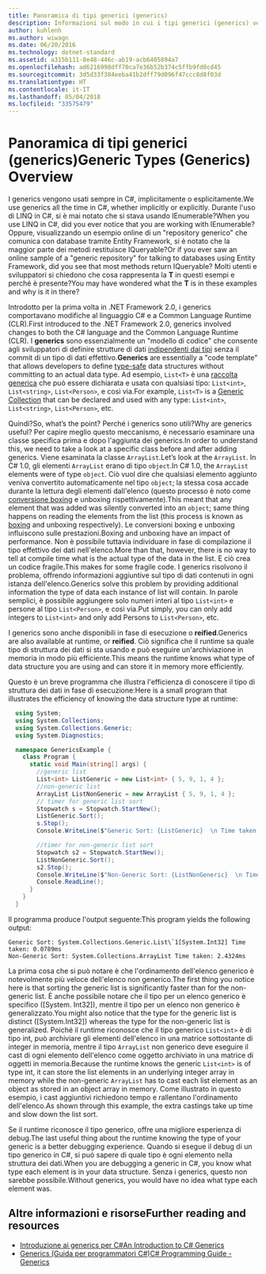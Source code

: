 ```yaml
---
title: Panoramica di tipi generici (generics)
description: Informazioni sul modo in cui i tipi generici (generics) vengono usati come modelli di codice che consentono di definire strutture di dati indipendenti dai tipi senza il commit di un tipo di dati effettivo.
author: kuhlenh
ms.author: wiwagn
ms.date: 06/20/2016
ms.technology: dotnet-standard
ms.assetid: a315b111-8e48-446c-ab19-acb6405894a7
ms.openlocfilehash: ad6216998dff70ca7e36b52b374c5ffb9fd0cd45
ms.sourcegitcommit: 3d5d33f384eeba41b2dff79d096f47ccc8d8f03d
ms.translationtype: HT
ms.contentlocale: it-IT
ms.lasthandoff: 05/04/2018
ms.locfileid: "33575479"
---
```

# <a name="generic-types-generics-overview"></a><span data-ttu-id="2ead9-103">Panoramica di tipi generici (generics)</span><span class="sxs-lookup"><span data-stu-id="2ead9-103">Generic Types (Generics) Overview</span></span>

<span data-ttu-id="2ead9-104">I generics vengono usati sempre in C#, implicitamente o esplicitamente.</span><span class="sxs-lookup"><span data-stu-id="2ead9-104">We use generics all the time in C#, whether implicitly or explicitly.</span></span> <span data-ttu-id="2ead9-105">Durante l'uso di LINQ in C#, si è mai notato che si stava usando IEnumerable<T>?</span><span class="sxs-lookup"><span data-stu-id="2ead9-105">When you use LINQ in C#, did you ever notice that you are working with IEnumerable<T>?</span></span> <span data-ttu-id="2ead9-106">Oppure, visualizzando un esempio online di un "repository generico" che comunica con database tramite Entity Framework, si è notato che la maggior parte dei metodi restituisce IQueryable<T>?</span><span class="sxs-lookup"><span data-stu-id="2ead9-106">Or if you ever saw an online sample of a "generic repository" for talking to databases using Entity Framework, did you see that most methods return IQueryable<T>?</span></span> <span data-ttu-id="2ead9-107">Molti utenti e sviluppatori si chiedono che cosa rappresenta la **T** in questi esempi e perché è presente?</span><span class="sxs-lookup"><span data-stu-id="2ead9-107">You may have wondered what the **T** is in these examples and why is it in there?</span></span>

<span data-ttu-id="2ead9-108">Introdotto per la prima volta in .NET Framework 2.0, i generics comportavano modifiche al linguaggio C# e a Common Language Runtime (CLR).</span><span class="sxs-lookup"><span data-stu-id="2ead9-108">First introduced to the .NET Framework 2.0, generics involved changes to both the C# language and the Common Language Runtime (CLR).</span></span> <span data-ttu-id="2ead9-109">I **generics** sono essenzialmente un "modello di codice" che consente agli sviluppatori di definire strutture di dati [indipendenti dai tipi](https://msdn.microsoft.com/library/hbzz1a9a.aspx) senza il commit di un tipo di dati effettivo.</span><span class="sxs-lookup"><span data-stu-id="2ead9-109">**Generics** are essentially a "code template" that allows developers to define [type-safe](https://msdn.microsoft.com/library/hbzz1a9a.aspx) data structures without committing to an actual data type.</span></span> <span data-ttu-id="2ead9-110">Ad esempio, `List<T>` è una [raccolta generica](xref:System.Collections.Generic) che può essere dichiarata e usata con qualsiasi tipo: `List<int>`, `List<string>`, `List<Person>`, e così via.</span><span class="sxs-lookup"><span data-stu-id="2ead9-110">For example, `List<T>` is a [Generic Collection](xref:System.Collections.Generic) that can be declared and used with any type: `List<int>`, `List<string>`, `List<Person>`, etc.</span></span>

<span data-ttu-id="2ead9-111">Quindi?</span><span class="sxs-lookup"><span data-stu-id="2ead9-111">So, what’s the point?</span></span> <span data-ttu-id="2ead9-112">Perché i generics sono utili?</span><span class="sxs-lookup"><span data-stu-id="2ead9-112">Why are generics useful?</span></span> <span data-ttu-id="2ead9-113">Per capire meglio questo meccanismo, è necessario esaminare una classe specifica prima e dopo l'aggiunta dei generics.</span><span class="sxs-lookup"><span data-stu-id="2ead9-113">In order to understand this, we need to take a look at a specific class before and after adding generics.</span></span> <span data-ttu-id="2ead9-114">Viene esaminata la classe `ArrayList`.</span><span class="sxs-lookup"><span data-stu-id="2ead9-114">Let’s look at the `ArrayList`.</span></span> <span data-ttu-id="2ead9-115">In C# 1.0, gli elementi `ArrayList` erano di tipo `object`.</span><span class="sxs-lookup"><span data-stu-id="2ead9-115">In C# 1.0, the `ArrayList` elements were of type `object`.</span></span> <span data-ttu-id="2ead9-116">Ciò vuol dire che qualsiasi elemento aggiunto veniva convertito automaticamente nel tipo `object`; la stessa cosa accade durante la lettura degli elementi dall'elenco (questo processo è noto come [conversione boxing](../../docs/csharp/programming-guide/types/boxing-and-unboxing.md) e unboxing rispettivamente).</span><span class="sxs-lookup"><span data-stu-id="2ead9-116">This meant that any element that was added was silently converted into an `object`; same thing happens on reading the elements from the list (this process is known as [boxing](../../docs/csharp/programming-guide/types/boxing-and-unboxing.md) and unboxing respectively).</span></span> <span data-ttu-id="2ead9-117">Le conversioni boxing e unboxing influiscono sulle prestazioni.</span><span class="sxs-lookup"><span data-stu-id="2ead9-117">Boxing and unboxing have an impact of performance.</span></span> <span data-ttu-id="2ead9-118">Non è possibile tuttavia individuare in fase di compilazione il tipo effettivo dei dati nell'elenco.</span><span class="sxs-lookup"><span data-stu-id="2ead9-118">More than that, however, there is no way to tell at compile time what is the actual type of the data in the list.</span></span> <span data-ttu-id="2ead9-119">E ciò crea un codice fragile.</span><span class="sxs-lookup"><span data-stu-id="2ead9-119">This makes for some fragile code.</span></span> <span data-ttu-id="2ead9-120">I generics risolvono il problema, offrendo informazioni aggiuntive sul tipo di dati contenuti in ogni istanza dell'elenco.</span><span class="sxs-lookup"><span data-stu-id="2ead9-120">Generics solve this problem by providing additional information the type of data each instance of list will contain.</span></span> <span data-ttu-id="2ead9-121">In parole semplici, è possibile aggiungere solo numeri interi al tipo `List<int>` e persone al tipo `List<Person>`, e così via.</span><span class="sxs-lookup"><span data-stu-id="2ead9-121">Put simply, you can only add integers to `List<int>` and only add Persons to `List<Person>`, etc.</span></span>

<span data-ttu-id="2ead9-122">I generics sono anche disponibili in fase di esecuzione o **reified**.</span><span class="sxs-lookup"><span data-stu-id="2ead9-122">Generics are also available at runtime, or **reified**.</span></span> <span data-ttu-id="2ead9-123">Ciò significa che il runtime sa quale tipo di struttura dei dati si sta usando e può eseguire un'archiviazione in memoria in modo più efficiente.</span><span class="sxs-lookup"><span data-stu-id="2ead9-123">This means the runtime knows what type of data structure you are using and can store it in memory more efficiently.</span></span>

<span data-ttu-id="2ead9-124">Questo è un breve programma che illustra l'efficienza di conoscere il tipo di struttura dei dati in fase di esecuzione:</span><span class="sxs-lookup"><span data-stu-id="2ead9-124">Here is a small program that illustrates the efficiency of knowing the data structure type at runtime:</span></span>

```csharp
  using System;
  using System.Collections;
  using System.Collections.Generic;
  using System.Diagnostics;

  namespace GenericsExample {
    class Program {
      static void Main(string[] args) {
        //generic list
        List<int> ListGeneric = new List<int> { 5, 9, 1, 4 };
        //non-generic list
        ArrayList ListNonGeneric = new ArrayList { 5, 9, 1, 4 };
        // timer for generic list sort
        Stopwatch s = Stopwatch.StartNew();
        ListGeneric.Sort();
        s.Stop();
        Console.WriteLine($"Generic Sort: {ListGeneric}  \n Time taken: {s.Elapsed.TotalMilliseconds}ms");

        //timer for non-generic list sort
        Stopwatch s2 = Stopwatch.StartNew();
        ListNonGeneric.Sort();
        s2.Stop();
        Console.WriteLine($"Non-Generic Sort: {ListNonGeneric}  \n Time taken: {s2.Elapsed.TotalMilliseconds}ms");
        Console.ReadLine();
      }
    }
  }
```

<span data-ttu-id="2ead9-125">Il programma produce l'output seguente:</span><span class="sxs-lookup"><span data-stu-id="2ead9-125">This program yields the following output:</span></span>

```console
Generic Sort: System.Collections.Generic.List\`1[System.Int32] Time taken: 0.0789ms
Non-Generic Sort: System.Collections.ArrayList Time taken: 2.4324ms
```

<span data-ttu-id="2ead9-126">La prima cosa che si può notare è che l'ordinamento dell'elenco generico è notevolmente più veloce dell'elenco non generico.</span><span class="sxs-lookup"><span data-stu-id="2ead9-126">The first thing you notice here is that sorting the generic list is significantly faster than for the non-generic list.</span></span> <span data-ttu-id="2ead9-127">È anche possibile notare che il tipo per un elenco generico è specifico ([System. Int32]), mentre il tipo per un elenco non generico è generalizzato.</span><span class="sxs-lookup"><span data-stu-id="2ead9-127">You might also notice that the type for the generic list is distinct ([System.Int32]) whereas the type for the non-generic list is generalized.</span></span> <span data-ttu-id="2ead9-128">Poiché il runtime riconosce che il tipo generico `List<int>` è di tipo int, può archiviare gli elementi dell'elenco in una matrice sottostante di integer in memoria, mentre il tipo `ArrayList` non generico deve eseguire il cast di ogni elemento dell'elenco come oggetto archiviato in una matrice di oggetti in memoria.</span><span class="sxs-lookup"><span data-stu-id="2ead9-128">Because the runtime knows the generic `List<int>` is of type int, it can store the list elements in an underlying integer array in memory while the non-generic `ArrayList` has to cast each list element as an object as stored in an object array in memory.</span></span> <span data-ttu-id="2ead9-129">Come illustrato in questo esempio, i cast aggiuntivi richiedono tempo e rallentano l'ordinamento dell'elenco.</span><span class="sxs-lookup"><span data-stu-id="2ead9-129">As shown through this example, the extra castings take up time and slow down the list sort.</span></span>

<span data-ttu-id="2ead9-130">Se il runtime riconosce il tipo generico, offre una migliore esperienza di debug.</span><span class="sxs-lookup"><span data-stu-id="2ead9-130">The last useful thing about the runtime knowing the type of your generic is a better debugging experience.</span></span> <span data-ttu-id="2ead9-131">Quando si esegue il debug di un tipo generico in C#, si può sapere di quale tipo è ogni elemento nella struttura dei dati.</span><span class="sxs-lookup"><span data-stu-id="2ead9-131">When you are debugging a generic in C#, you know what type each element is in your data structure.</span></span> <span data-ttu-id="2ead9-132">Senza i generics, questo non sarebbe possibile.</span><span class="sxs-lookup"><span data-stu-id="2ead9-132">Without generics, you would have no idea what type each element was.</span></span>

## <a name="further-reading-and-resources"></a><span data-ttu-id="2ead9-133">Altre informazioni e risorse</span><span class="sxs-lookup"><span data-stu-id="2ead9-133">Further reading and resources</span></span>

*   [<span data-ttu-id="2ead9-134">Introduzione ai generics per C#</span><span class="sxs-lookup"><span data-stu-id="2ead9-134">An Introduction to C# Generics</span></span>](https://msdn.microsoft.com/library/ms379564.aspx)
*   [<span data-ttu-id="2ead9-135">Generics (Guida per programmatori C#)</span><span class="sxs-lookup"><span data-stu-id="2ead9-135">C# Programming Guide - Generics</span></span>](../../docs/csharp/programming-guide/generics/index.md)
